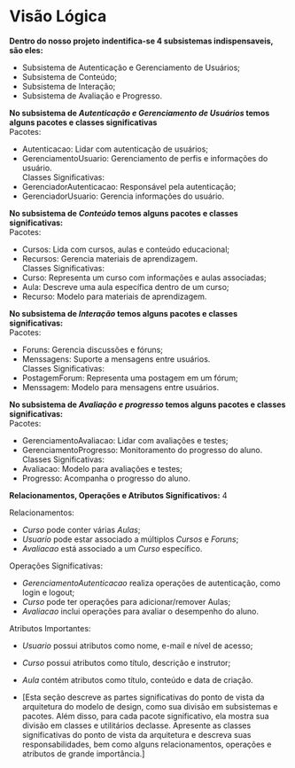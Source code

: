 # Visão Lógica
**Dentro do nosso projeto indentifica-se 4 subsistemas indispensaveis, são eles:**
- Subsistema de Autenticação e Gerenciamento de Usuários;  
- Subsistema de Conteúdo;  
- Subsistema de Interação;  
- Subsistema de Avaliação e Progresso.

**No subsistema de *Autenticação e Gerenciamento de Usuários* temos alguns pacotes e classes significativas**  
Pacotes:
- Autenticacao: Lidar com autenticação de usuários;   
- GerenciamentoUsuario: Gerenciamento de perfis e informações do usuário.   
Classes Significativas:
- GerenciadorAutenticacao: Responsável pela autenticação;  
- GerenciadorUsuario: Gerencia informações do usuário.

**No subsistema de *Conteúdo* temos alguns pacotes e classes significativas:**  
Pacotes:
- Cursos: Lida com cursos, aulas e conteúdo educacional;  
- Recursos: Gerencia materiais de aprendizagem.  
Classes Significativas:
- Curso: Representa um curso com informações e aulas associadas;  
- Aula: Descreve uma aula específica dentro de um curso;  
- Recurso: Modelo para materiais de aprendizagem.  

**No subsistema de *Interação* temos alguns pacotes e classes significativas:**  
Pacotes:
- Foruns: Gerencia discussões e fóruns;  
- Menssagens: Suporte a mensagens entre usuários.  
Classes Significativas:
- PostagemForum: Representa uma postagem em um fórum;  
- Menssagem: Modelo para mensagens entre usuários.  

**No subsistema de *Avaliação e progresso* temos alguns pacotes e classes significativas:**  
Pacotes:
- GerenciamentoAvaliacao: Lidar com avaliações e testes;  
- GerenciamentoProgresso: Monitoramento do progresso do aluno.  
Classes Significativas:
- Avaliacao: Modelo para avaliações e testes;  
- Progresso: Acompanha o progresso do aluno.  


**Relacionamentos, Operações e Atributos Significativos:**  4

Relacionamentos:
- *Curso* pode conter várias *Aulas*;  
- *Usuario* pode estar associado a múltiplos *Cursos* e *Foruns*;  
- *Avaliacao* está associado a um *Curso* específico.  
  
Operações Significativas:
- *GerenciamentoAutenticacao* realiza operações de autenticação, como login e logout;  
- *Curso* pode ter operações para adicionar/remover Aulas;  
- *Avaliacao* inclui operações para avaliar o desempenho do aluno.  
  
Atributos Importantes:
- *Usuario* possui atributos como nome, e-mail e nível de acesso;  
- *Curso* possui atributos como título, descrição e instrutor;  
- *Aula* contém atributos como título, conteúdo e data de criação.
















- [Esta seção descreve as partes significativas do ponto de vista da arquitetura do modelo de design, como sua divisão em subsistemas e pacotes. Além disso, para cada pacote significativo, ela mostra sua divisão em classes e  utilitários declasse. Apresente as classes significativas do ponto de vista da arquitetura e descreva suas responsabilidades, bem como alguns relacionamentos, operações e atributos de grande importância.]
